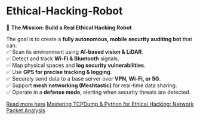 # Ethical-Hacking-Robot
🎯 **The Mission: Build a Real Ethical Hacking Robot**  

The goal is to create a **fully autonomous, mobile security auditing bot** that can:  
✅ Scan its environment using **AI-based vision & LiDAR**.  
✅ Detect and track **Wi-Fi & Bluetooth** signals.  
✅ Map physical spaces and **log security vulnerabilities**.  
✅ Use **GPS for precise tracking & logging**.  
✅ Securely send data to a base server over **VPN, Wi-Fi, or 5G**.  
✅ Support **mesh networking (Meshtastic)** for real-time data sharing.  
✅ Operate in a **defense mode**, alerting when security threats are detected.  

[Read more here](https://dev.to/sebos/hacking-robot-needed-raspberry-pi-need-not-apply-49l6)
[Mastering TCPDump & Python for Ethical Hacking: Network Packet Analysis](https://dev.to/sebos/mastering-tcpdump-python-for-ethical-hacking-network-packet-analysis-2945)
